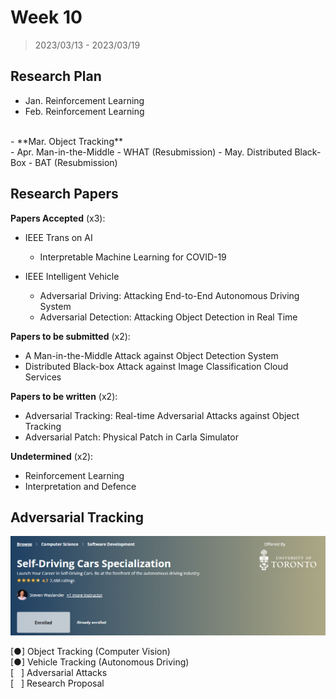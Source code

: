 # Week 10

> 2023/03/13 - 2023/03/19

## Research Plan

- Jan. Reinforcement Learning  
- Feb. Reinforcement Learning  
<br/>
- **Mar. Object Tracking**  
<br/>
- Apr. Man-in-the-Middle - WHAT (Resubmission)  
- May. Distributed Black-Box - BAT (Resubmission)  

## Research Papers

**Papers Accepted** (x3):

- IEEE Trans on AI  
    -  Interpretable Machine Learning for COVID-19  

- IEEE Intelligent Vehicle  
    - Adversarial Driving: Attacking End-to-End Autonomous Driving System  
    - Adversarial Detection: Attacking Object Detection in Real Time  

**Papers to be submitted** (x2):

- A Man-in-the-Middle Attack against Object Detection System  
- Distributed Black-box Attack against Image Classification Cloud Services  

**Papers to be written** (x2):

- Adversarial Tracking: Real-time Adversarial Attacks against Object Tracking  
- Adversarial Patch: Physical Patch in Carla Simulator  

**Undetermined** (x2):

- Reinforcement Learning  
- Interpretation and Defence  


## Adversarial Tracking

[![](imgs/coursera_ad.png)](https://www.coursera.org/specializations/self-driving-cars)

[●] Object Tracking (Computer Vision)  
[●] Vehicle Tracking (Autonomous Driving)  
[ &nbsp; ] Adversarial Attacks  
[ &nbsp; ] Research Proposal  
